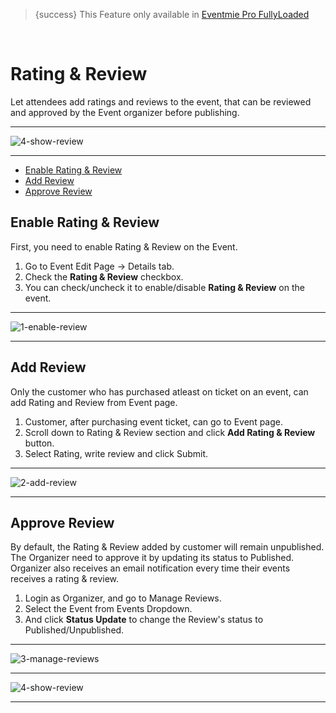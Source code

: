 
>{success} This Feature only available in [Eventmie Pro FullyLoaded](https://classiebit.com/eventmie-pro-fullyloaded)

<br>

# Rating & Review

Let attendees add ratings and reviews to the event, that can be reviewed and approved by the Event organizer before publishing. 

---

![4-show-review](/images/fullyloaded/4-show-review.webp "4-show-review")

---

- [Enable Rating & Review](#Enable-Rating-Review)
- [Add Review](#Add-Review)
- [Approve Review](#Approve-Review)


<a name="Create-GuestList"></a> 
## Enable Rating & Review

First, you need to enable Rating & Review on the Event.

1. Go to Event Edit Page -> Details tab.
2. Check the **Rating & Review** checkbox.
3. You can check/uncheck it to enable/disable **Rating & Review** on the event.

---

![1-enable-review](/images/fullyloaded/1-enable-review.webp "1-enable-review")

---


<a name="Add-Review"></a> 
## Add Review

Only the customer who has purchased atleast on ticket on an event, can add Rating and Review from Event page.

1. Customer, after purchasing event ticket, can go to Event page.
2. Scroll down to Rating & Review section and click **Add Rating & Review** button.
3. Select Rating, write review and click Submit.

---

![2-add-review](/images/fullyloaded/2-add-review.webp "2-add-review")

---


<a name="Approve-Review"></a> 
## Approve Review

By default, the Rating & Review added by customer will remain unpublished. The Organizer need to approve it by updating its status to Published. Organizer also receives an email notification every time their events receives a rating & review.

1. Login as Organizer, and go to Manage Reviews.
2. Select the Event from Events Dropdown.
3. And click **Status Update** to change the Review's status to Published/Unpublished.

---

![3-manage-reviews](/images/fullyloaded/3-manage-reviews.webp "3-manage-reviews")

---

![4-show-review](/images/fullyloaded/4-show-review.webp "4-show-review")

---